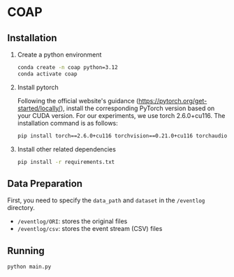 # COAP

## Installation

1. Create a python environment

    ```bash
    conda create -n coap python=3.12
    conda activate coap
    ```

2. Install pytorch

    Following the official website's guidance (<https://pytorch.org/get-started/locally/>), install the corresponding PyTorch version based on your CUDA version. For our experiments, we use torch 2.6.0+cu116. The installation command is as follows:

    ```bash
    pip install torch==2.6.0+cu116 torchvision==0.21.0+cu116 torchaudio==2.6.0 --extra-index-url https://download.pytorch.org/whl/cu116
    ```

3. Install other related dependencies

    ```bash
    pip install -r requirements.txt
    ```

## Data Preparation

First, you need to specify the `data_path` and `dataset` in the `/eventlog` directory.  
- `/eventlog/ORI`: stores the original files  
- `/eventlog/csv`: stores the event stream (CSV) files

## Running

```bash
python main.py
```
